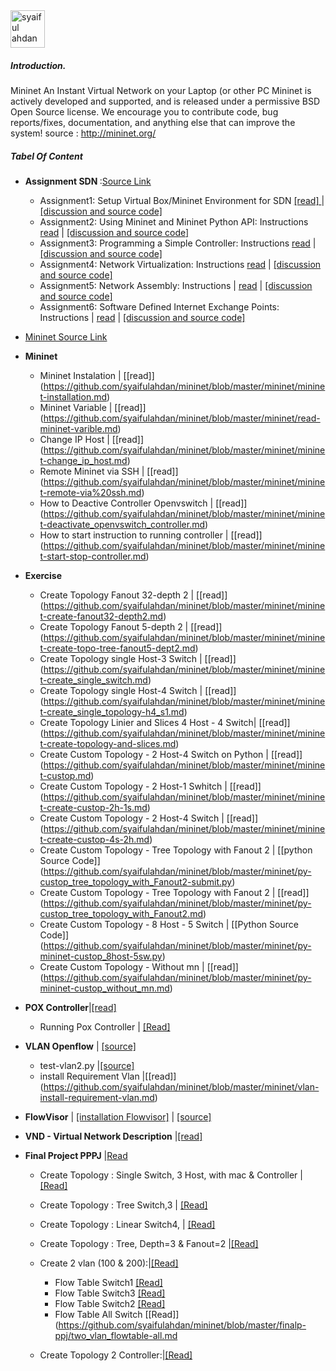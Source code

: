 <img src="https://github.com/syaifulahdan/mininet/blob/master/image/12647297_10206126871636832_6324690566074168245_n.jpg" width="55px" height="60px" alt="syaiful ahdan" />


##### Introduction.

Mininet An Instant Virtual Network on your Laptop (or other PC
Mininet is actively developed and supported, and is released under a permissive BSD Open Source license. We encourage you to contribute code, bug reports/fixes, documentation, and anything else that can improve the system! source : http://mininet.org/

##### Tabel Of Content

- <b>Assignment SDN </b>:[Source Link](http://www.cs.kent.edu/~mallouzi/Software%20Defined%20Networking/)

   -  Assignment1: Setup Virtual Box/Mininet Environment for SDN [[read] ](https://github.com/syaifulahdan/mininet/blob/master/Assignment-SDN/Assignment1.pdf) | [[discussion and source code]](https://github.com/syaifulahdan/mininet/tree/master/Assignment-SDN/Assignment-1)
   -  Assignment2: Using Mininet and Mininet Python API: Instructions [read](https://github.com/syaifulahdan/mininet/blob/master/Assignment-SDN/Assignment2.pdf) | [[discussion and source code]](https://github.com/syaifulahdan/mininet/tree/master/Assignment-SDN/Assignment-2) 
   -  Assignment3: Programming a Simple Controller: Instructions [read](https://github.com/syaifulahdan/mininet/blob/master/Assignment-SDN/Assignment3.pdf) | [[discussion and source code]](https://github.com/syaifulahdan/mininet/tree/master/Assignment-SDN/Assignment-3)
   -  Assignment4: Network Virtualization: Instructions [read](https://github.com/syaifulahdan/mininet/blob/master/Assignment-SDN/Assignment4.pdf) | [[discussion and source code]](https://github.com/syaifulahdan/mininet/tree/master/Assignment-SDN/Assignment-4)
   -  Assignment5: Network Assembly: Instructions | [read](https://github.com/syaifulahdan/mininet/blob/master/Assignment-SDN/Assignment5.pdf) | [[discussion and source code]](https://github.com/syaifulahdan/mininet/tree/master/Assignment-SDN/Assignment-5)
   -  Assignment6: Software Defined Internet Exchange Points: Instructions | [read](https://github.com/syaifulahdan/mininet/blob/master/Assignment-SDN/Assignment6.pdf) | [[discussion and source code]](https://github.com/syaifulahdan/mininet/tree/master/Assignment-SDN/Assignment-6)

- [Mininet Source Link]( https://github.com/syaifulahdan/mininet/blob/master/mininet/source-link.md)
- <b>Mininet</b>
   -  Mininet Instalation | [[read]] (https://github.com/syaifulahdan/mininet/blob/master/mininet/mininet-installation.md)
   -  Mininet Variable | [[read]] (https://github.com/syaifulahdan/mininet/blob/master/mininet/read-mininet-varible.md)
   -  Change IP Host | [[read]] (https://github.com/syaifulahdan/mininet/blob/master/mininet/mininet-change_ip_host.md)
   -  Remote Mininet via SSH | [[read]] (https://github.com/syaifulahdan/mininet/blob/master/mininet/mininet-remote-via%20ssh.md)
   -  How to Deactive Controller Openvswitch | [[read]] (https://github.com/syaifulahdan/mininet/blob/master/mininet/mininet-deactivate_openvswitch_controller.md)
   -  How to start instruction to running controller | [[read]] (https://github.com/syaifulahdan/mininet/blob/master/mininet/mininet-start-stop-controller.md)

-  <b>Exercise</b>
   
   -  Create Topology Fanout 32-depth 2 | [[read]] (https://github.com/syaifulahdan/mininet/blob/master/mininet/mininet-create-fanout32-depth2.md)
   -  Create Topology Fanout 5-depth 2 | [[read]] (https://github.com/syaifulahdan/mininet/blob/master/mininet/mininet-create-topo-tree-fanout5-dept2.md)
   -  Create Topology single Host-3  Switch | [[read]] (https://github.com/syaifulahdan/mininet/blob/master/mininet/mininet-create_single_switch.md)
   -  Create Topology single Host-4  Switch | [[read]] (https://github.com/syaifulahdan/mininet/blob/master/mininet/mininet-create_single_topology-h4_s1.md)
   -  Create Topology Linier and Slices 4 Host - 4 Switch| [[read]] (https://github.com/syaifulahdan/mininet/blob/master/mininet/mininet-create-topology-and-slices.md)
   -  Create Custom Topology - 2 Host-4 Switch on Python | [[read]] (https://github.com/syaifulahdan/mininet/blob/master/mininet/mininet-custop.md)
   -  Create Custom Topology - 2 Host-1 Swhitch | [[read]] (https://github.com/syaifulahdan/mininet/blob/master/mininet/mininet-create-custop-2h-1s.md)
   -  Create Custom Topology - 2 Host-4  Switch | [[read]] (https://github.com/syaifulahdan/mininet/blob/master/mininet/mininet-create-custop-4s-2h.md)
   -  Create Custom Topology - Tree Topology with Fanout 2 | [[python Source Code]] (https://github.com/syaifulahdan/mininet/blob/master/mininet/py-custop_tree_topology_with_Fanout2-submit.py)
   -  Create Custom Topology - Tree Topology with Fanout 2 | [[read]] (https://github.com/syaifulahdan/mininet/blob/master/mininet/py-custop_tree_topology_with_Fanout2.md)
   -  Create Custom Topology - 8 Host - 5 Switch | [[Python Source Code]] (https://github.com/syaifulahdan/mininet/blob/master/mininet/py-mininet-custop_8host-5sw.py)
   -  Create Custom Topology - Without mn | [[read]] (https://github.com/syaifulahdan/mininet/blob/master/mininet/py-mininet-custop_without_mn.md)

-  <b>POX Controller</b>|[[read]](https://github.com/syaifulahdan/POX) 
   - Running Pox Controller | [[Read]](https://github.com/syaifulahdan/POX/blob/master/pox/running-Pox.md)
   
-  <b>VLAN Openflow</b> | [[source]](http://csie.nqu.edu.tw/smallko/sdn/mininet-vlan.htm) 
   -  test-vlan2.py |[[source]](https://github.com/syaifulahdan/mininet/blob/master/mininet/py-vlan-test-vlan2.py)
   -  install Requirement Vlan |[[read]] (https://github.com/syaifulahdan/mininet/blob/master/mininet/vlan-install-requirement-vlan.md) 
-  <b>FlowVisor</b> | [[installation Flowvisor]](https://github.com/syaifulahdan/mininet/blob/master/mininet/flowvisor-instalation.md) | [[source]](http://rboutaba.cs.uwaterloo.ca/Courses/CS856-F15/Lectures/SDN-Tutorial.pdf) 
-  <b>VND - Virtual Network Description</b> |[[read]](https://github.com/syaifulahdan/POX/tree/master/vnd)
 

-  <b>Final Project PPPJ</b> |[Read](https://github.com/syaifulahdan/mininet/tree/master/finalp-ppj) 
   - Create Topology : Single Switch, 3 Host, with mac & Controller | [[Read]](https://github.com/syaifulahdan/mininet/blob/master/mininet/mininet-create_single_topology-h3_s1.md)
   - Create Topology : Tree Switch,3 | [[Read]](https://github.com/syaifulahdan/mininet/blob/master/mininet/mininet-tree_single_topology-h3_s1.md)
   - Create Topology : Linear Switch4, | [[Read]](https://github.com/syaifulahdan/mininet/blob/master/mininet/mininet-linier4_topology-h3_s1.md)
   - Create Topology : Tree, Depth=3 & Fanout=2 |[[Read]](https://github.com/syaifulahdan/mininet/blob/master/mininet/mininet-create_tree_fanout2,depth3.md) 
   - Create 2 vlan (100 & 200):|[[Read]](https://github.com/syaifulahdan/mininet/blob/master/finalp-ppj/two_vlan.md)
      - Flow Table Switch1 [[Read]](https://github.com/syaifulahdan/mininet/blob/master/finalp-ppj/two_vlan_flowtable1.md) 
      - Flow Table Switch3 [[Read]](https://github.com/syaifulahdan/mininet/blob/master/finalp-ppj/two_vlan_flowtable3.md)
      - Flow Table Switch2 [[Read]](https://github.com/syaifulahdan/mininet/blob/master/finalp-ppj/two_vlan_flowtable2.md)
      - Flow Table All Switch [[Read]](https://github.com/syaifulahdan/mininet/blob/master/finalp-ppj/two_vlan_flowtable-all.md
   
   
   - Create Topology 2 Controller:|[[Read]](https://github.com/syaifulahdan/mininet/blob/master/finalp-ppj/mininet-2-controller.md)
      
